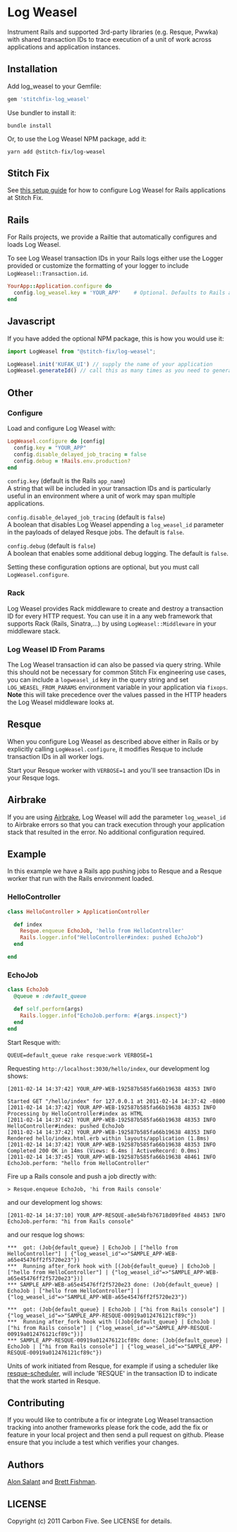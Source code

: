 # Log Weasel

Instrument Rails and supported 3rd-party libraries (e.g. Resque, Pwwka) with shared transaction IDs to trace execution of a unit of work across
applications and application instances.


## Installation

Add log_weasel to your Gemfile:

```rb
gem 'stitchfix-log_weasel'
```

Use bundler to install it:

```
bundle install
```

Or, to use the Log Weasel NPM package, add it:

```
yarn add @stitch-fix/log-weasel
```

## Stitch Fix
See [this setup guide](https://github.com/stitchfix/eng-wiki/blob/master/technical-topics/log-weasel-configuration.md) for how to configure Log Weasel for Rails applications at Stitch Fix.

## Rails

For Rails projects, we provide a Railtie that automatically configures and loads Log Weasel.

To see Log Weasel transaction IDs in your Rails logs either use the Logger provided or
customize the formatting of your logger to include `LogWeasel::Transaction.id`.

```rb
YourApp::Application.configure do
  config.log_weasel.key = 'YOUR_APP'    # Optional. Defaults to Rails application name.
end
```

## Javascript

If you have added the optional NPM package, this is how you would use it:

```js
import LogWeasel from "@stitch-fix/log-weasel";

LogWeasel.init('KUFAK_UI') // supply the name of your application
LogWeasel.generateId() // call this as many times as you need to generate unique trace IDs 
```

## Other

### Configure

Load and configure Log Weasel with:

```rb
LogWeasel.configure do |config|
  config.key = "YOUR_APP"
  config.disable_delayed_job_tracing = false
  config.debug = !Rails.env.production?
end
```

`config.key`  (default is the Rails `app_name`)  
A string that will be included in your transaction IDs and is particularly
useful in an environment where a unit of work may span multiple applications.  

`config.disable_delayed_job_tracing` (default is `false`)  
A boolean that disables Log Weasel appending a `log_weasel_id` parameter in 
the payloads of delayed Resque jobs. The default is `false`. 

`config.debug` (default is `false`)  
A boolean that enables some additional debug logging. The default is `false`. 
 
Setting these configuration options are optional, but you must call `LogWeasel.configure`.

### Rack

Log Weasel provides Rack middleware to create and destroy a transaction ID for every HTTP request. You can use it
in a any web framework that supports Rack (Rails, Sinatra,...) by using `LogWeasel::Middleware` in your middleware
stack.

### Log Weasel ID From Params

The Log Weasel transaction id can also be passed via query string.  While this should not be necessary for common Stitch Fix engineering use cases, you can include a `logweasel_id` key in the query string and set `LOG_WEASEL_FROM_PARAMS` environment variable in your application via `fixops`.  **Note** this will take precedence over the values passed in the HTTP headers the Log Weasel middleware looks at.

## Resque

When you configure Log Weasel as described above either in Rails or by explicitly calling `LogWeasel.configure`,
it modifies Resque to include transaction IDs in all worker logs.

Start your Resque worker with `VERBOSE=1` and you'll see transaction IDs in your Resque logs.

## Airbrake

If you are using <a href="http://airbrake.io/p">Airbrake</a>, Log Weasel will add the parameter
`log_weasel_id` to Airbrake errors so that you can track execution through your application stack that
resulted in the error. No additional configuration required.

## Example

In this example we have a Rails app pushing jobs to Resque and a Resque worker that run with the Rails environment loaded.

### HelloController

```rb
class HelloController > ApplicationController

  def index
    Resque.enqueue EchoJob, 'hello from HelloController'
    Rails.logger.info("HelloController#index: pushed EchoJob")
  end

end
```

### EchoJob

```rb
class EchoJob
  @queue = :default_queue

  def self.perform(args)
    Rails.logger.info("EchoJob.perform: #{args.inspect}")
  end
end
```

Start Resque with:

```
QUEUE=default_queue rake resque:work VERBOSE=1
```

Requesting `http://localhost:3030/hello/index`, our development log shows:

```
[2011-02-14 14:37:42] YOUR_APP-WEB-192587b585fa66b19638 48353 INFO

Started GET "/hello/index" for 127.0.0.1 at 2011-02-14 14:37:42 -0800
[2011-02-14 14:37:42] YOUR_APP-WEB-192587b585fa66b19638 48353 INFO   Processing by HelloController#index as HTML
[2011-02-14 14:37:42] YOUR_APP-WEB-192587b585fa66b19638 48353 INFO HelloController#index: pushed EchoJob
[2011-02-14 14:37:42] YOUR_APP-WEB-192587b585fa66b19638 48353 INFO Rendered hello/index.html.erb within layouts/application (1.8ms)
[2011-02-14 14:37:42] YOUR_APP-WEB-192587b585fa66b19638 48353 INFO Completed 200 OK in 14ms (Views: 6.4ms | ActiveRecord: 0.0ms)
[2011-02-14 14:37:45] YOUR_APP-WEB-192587b585fa66b19638 48461 INFO EchoJob.perform: "hello from HelloController"
```

Fire up a Rails console and push a job directly with:

```
> Resque.enqueue EchoJob, 'hi from Rails console'
```

and our development log shows:

```
[2011-02-14 14:37:10] YOUR_APP-RESQUE-a8e54bfb76718d09f8ed 48453 INFO EchoJob.perform: "hi from Rails console"
```

and our resque log shows:

```
***  got: (Job{default_queue} | EchoJob | ["hello from HelloController"] | {"log_weasel_id"=>"SAMPLE_APP-WEB-a65e45476ff2f5720e23"})
***  Running after_fork hook with [(Job{default_queue} | EchoJob | ["hello from HelloController"] | {"log_weasel_id"=>"SAMPLE_APP-WEB-a65e45476ff2f5720e23"})]
*** SAMPLE_APP-WEB-a65e45476ff2f5720e23 done: (Job{default_queue} | EchoJob | ["hello from HelloController"] | {"log_weasel_id"=>"SAMPLE_APP-WEB-a65e45476ff2f5720e23"})

***  got: (Job{default_queue} | EchoJob | ["hi from Rails console"] | {"log_weasel_id"=>"SAMPLE_APP-RESQUE-00919a012476121cf89c"})
***  Running after_fork hook with [(Job{default_queue} | EchoJob | ["hi from Rails console"] | {"log_weasel_id"=>"SAMPLE_APP-RESQUE-00919a012476121cf89c"})]
*** SAMPLE_APP-RESQUE-00919a012476121cf89c done: (Job{default_queue} | EchoJob | ["hi from Rails console"] | {"log_weasel_id"=>"SAMPLE_APP-RESQUE-00919a012476121cf89c"})
```

Units of work initiated from Resque, for example if using a scheduler like
<a href="https://github.com/bvandenbos/resque-scheduler">resque-scheduler</a>,
will include 'RESQUE' in the transaction ID to indicate that the work started in Resque.

## Contributing

If you would like to contribute a fix or integrate Log Weasel transaction tracking into another frameworks
please fork the code, add the fix or feature in your local project and then send a pull request on github.
Please ensure that you include a test which verifies your changes.

## Authors

<a href="http://github.com/asalant">Alon Salant</a> and <a href="http://github.com/brettfishman">Brett Fishman</a>.

## LICENSE

Copyright (c) 2011 Carbon Five. See LICENSE for details.
